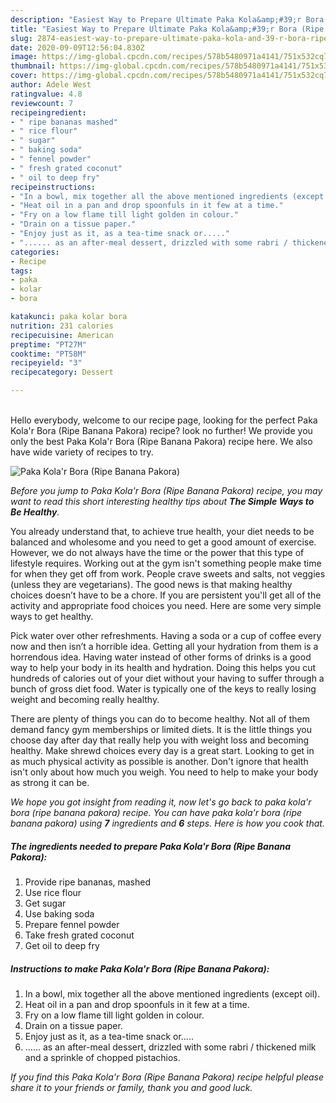 ```yaml
---
description: "Easiest Way to Prepare Ultimate Paka Kola&amp;#39;r Bora (Ripe Banana Pakora)"
title: "Easiest Way to Prepare Ultimate Paka Kola&amp;#39;r Bora (Ripe Banana Pakora)"
slug: 2874-easiest-way-to-prepare-ultimate-paka-kola-and-39-r-bora-ripe-banana-pakora
date: 2020-09-09T12:56:04.830Z
image: https://img-global.cpcdn.com/recipes/578b5480971a4141/751x532cq70/paka-kolar-bora-ripe-banana-pakora-recipe-main-photo.jpg
thumbnail: https://img-global.cpcdn.com/recipes/578b5480971a4141/751x532cq70/paka-kolar-bora-ripe-banana-pakora-recipe-main-photo.jpg
cover: https://img-global.cpcdn.com/recipes/578b5480971a4141/751x532cq70/paka-kolar-bora-ripe-banana-pakora-recipe-main-photo.jpg
author: Adele West
ratingvalue: 4.8
reviewcount: 7
recipeingredient:
- " ripe bananas mashed"
- " rice flour"
- " sugar"
- " baking soda"
- " fennel powder"
- " fresh grated coconut"
- " oil to deep fry"
recipeinstructions:
- "In a bowl, mix together all the above mentioned ingredients (except oil)."
- "Heat oil in a pan and drop spoonfuls in it few at a time."
- "Fry on a low flame till light golden in colour."
- "Drain on a tissue paper."
- "Enjoy just as it, as a tea-time snack or....."
- "...... as an after-meal dessert, drizzled with some rabri / thickened milk and a sprinkle of chopped pistachios."
categories:
- Recipe
tags:
- paka
- kolar
- bora

katakunci: paka kolar bora 
nutrition: 231 calories
recipecuisine: American
preptime: "PT27M"
cooktime: "PT58M"
recipeyield: "3"
recipecategory: Dessert

---
```

<br>
Hello everybody, welcome to our recipe page, looking for the perfect Paka Kola&#39;r Bora (Ripe Banana Pakora) recipe? look no further! We provide you only the best Paka Kola&#39;r Bora (Ripe Banana Pakora) recipe here. We also have wide variety of recipes to try.
<br>


![Paka Kola&#39;r Bora (Ripe Banana Pakora)](https://img-global.cpcdn.com/recipes/578b5480971a4141/751x532cq70/paka-kolar-bora-ripe-banana-pakora-recipe-main-photo.jpg)

<i>Before you jump to Paka Kola&#39;r Bora (Ripe Banana Pakora) recipe, you may want to read this short interesting healthy tips about <strong>The Simple Ways to Be Healthy</strong>.</i>

You already understand that, to achieve true health, your diet needs to be balanced and wholesome and you need to get a good amount of exercise. However, we do not always have the time or the power that this type of lifestyle requires. Working out at the gym isn't something people make time for when they get off from work. People crave sweets and salts, not veggies (unless they are vegetarians). The good news is that making healthy choices doesn’t have to be a chore. If you are persistent you'll get all of the activity and appropriate food choices you need. Here are some very simple ways to get healthy.

Pick water over other refreshments. Having a soda or a cup of coffee every now and then isn’t a horrible idea. Getting all your hydration from them is a horrendous idea. Having water instead of other forms of drinks is a good way to help your body in its health and hydration. Doing this helps you cut hundreds of calories out of your diet without your having to suffer through a bunch of gross diet food. Water is typically one of the keys to really losing weight and becoming really healthy.

There are plenty of things you can do to become healthy. Not all of them demand fancy gym memberships or limited diets. It is the little things you choose day after day that really help you with weight loss and becoming healthy. Make shrewd choices every day is a great start. Looking to get in as much physical activity as possible is another. Don't ignore that health isn't only about how much you weigh. You need to help to make your body as strong it can be. 


<i>We hope you got insight from reading it, now let's go back to paka kola&#39;r bora (ripe banana pakora) recipe. You can have paka kola&#39;r bora (ripe banana pakora) using <strong>7</strong> ingredients and <strong>6</strong> steps. Here is how you cook that.
</i>

##### The ingredients needed to prepare Paka Kola&#39;r Bora (Ripe Banana Pakora):

1. Provide  ripe bananas, mashed
1. Use  rice flour
1. Get  sugar
1. Use  baking soda
1. Prepare  fennel powder
1. Take  fresh grated coconut
1. Get  oil to deep fry


##### Instructions to make Paka Kola&#39;r Bora (Ripe Banana Pakora):

1. In a bowl, mix together all the above mentioned ingredients (except oil).
1. Heat oil in a pan and drop spoonfuls in it few at a time.
1. Fry on a low flame till light golden in colour.
1. Drain on a tissue paper.
1. Enjoy just as it, as a tea-time snack or.....
1. ...... as an after-meal dessert, drizzled with some rabri / thickened milk and a sprinkle of chopped pistachios.


<i>If you find this Paka Kola&#39;r Bora (Ripe Banana Pakora) recipe helpful please share it to your friends or family, thank you and good luck.</i>

